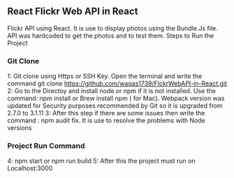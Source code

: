 ## React Flickr Web API in React
 Flickr API using React. It is use to display photos using the Bundle.Js file. API was hardcoded to get the photos and to test them.
 Steps to Run the Project
### Git Clone
1: Git clone using Https or SSH Key.  Open the terminal and write the command
git clone https://github.com/waqas1739/FlckrWebAPI-in-React.git
2: Go to the Directoy and install node or npm if it is not installed. Use the command: npm install or Brew install npm ( for Mac). Webpack version was updated for Security purposes recommended by Git so it is upgraded from 2.7.0 to 3.1.11
3: After this step if there are some issues then write the command : npm audit fix. It is use to resolve the problems with Node versions
###  Project Run Command
4: npm start or npm run build
5: After this the project must run on Localhost:3000
			
